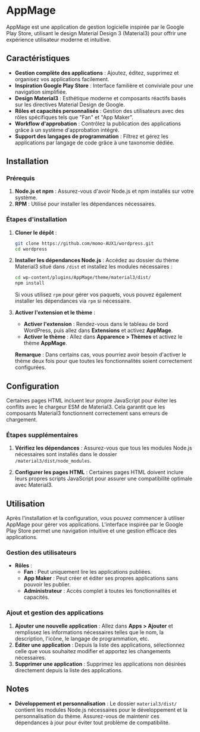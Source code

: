 # AppMage

AppMage est une application de gestion logicielle inspirée par le Google Play Store, utilisant le design Material Design 3 (Material3) pour offrir une expérience utilisateur moderne et intuitive.

## Caractéristiques

- **Gestion complète des applications** : Ajoutez, éditez, supprimez et organisez vos applications facilement.
- **Inspiration Google Play Store** : Interface familière et conviviale pour une navigation simplifiée.
- **Design Material3** : Esthétique moderne et composants réactifs basés sur les directives Material Design de Google.
- **Rôles et capacités personnalisés** : Gestion des utilisateurs avec des rôles spécifiques tels que "Fan" et "App Maker".
- **Workflow d'approbation** : Contrôlez la publication des applications grâce à un système d'approbation intégré.
- **Support des langages de programmation** : Filtrez et gérez les applications par langage de code grâce à une taxonomie dédiée.

## Installation

### Prérequis

1. **Node.js et npm** : Assurez-vous d'avoir Node.js et npm installés sur votre système.
2. **RPM** : Utilisé pour installer les dépendances nécessaires.

### Étapes d'installation

1. **Cloner le dépôt** :
    ```bash
    git clone https://github.com/momo-AUX1/wordpress.git
    cd wordpress
    ```

2. **Installer les dépendances Node.js** :
    Accédez au dossier du thème Material3 situé dans `/dist` et installez les modules nécessaires :
    ```bash
    cd wp-content/plugins/AppMage/theme/material3/dist/
    npm install
    ```

    Si vous utilisez `rpm` pour gérer vos paquets, vous pouvez également installer les dépendances via `rpm` si nécessaire.

3. **Activer l'extension et le thème** :
    - **Activer l'extension** :
        Rendez-vous dans le tableau de bord WordPress, puis allez dans **Extensions** et activez **AppMage**.
    - **Activer le thème** :
        Allez dans **Apparence > Thèmes** et activez le thème **AppMage**.

    **Remarque** : Dans certains cas, vous pourriez avoir besoin d'activer le thème deux fois pour que toutes les fonctionnalités soient correctement configurées.

## Configuration

Certaines pages HTML incluent leur propre JavaScript pour éviter les conflits avec le chargeur ESM de Material3. Cela garantit que les composants Material3 fonctionnent correctement sans erreurs de chargement.

### Étapes supplémentaires

1. **Vérifiez les dépendances** :
    Assurez-vous que tous les modules Node.js nécessaires sont installés dans le dossier `/material3/dist/node_modules`.
    
2. **Configurer les pages HTML** :
    Certaines pages HTML doivent inclure leurs propres scripts JavaScript pour assurer une compatibilité optimale avec Material3.

## Utilisation

Après l'installation et la configuration, vous pouvez commencer à utiliser AppMage pour gérer vos applications. L'interface inspirée par le Google Play Store permet une navigation intuitive et une gestion efficace des applications.

### Gestion des utilisateurs

- **Rôles** :
    - **Fan** : Peut uniquement lire les applications publiées.
    - **App Maker** : Peut créer et éditer ses propres applications sans pouvoir les publier.
    - **Administrateur** : Accès complet à toutes les fonctionnalités et capacités.

### Ajout et gestion des applications

1. **Ajouter une nouvelle application** :
    Allez dans **Apps > Ajouter** et remplissez les informations nécessaires telles que le nom, la description, l'icône, le langage de programmation, etc.
2. **Éditer une application** :
    Depuis la liste des applications, sélectionnez celle que vous souhaitez modifier et apportez les changements nécessaires.
3. **Supprimer une application** :
    Supprimez les applications non désirées directement depuis la liste des applications.

## Notes

- **Développement et personnalisation** :
    Le dossier `material3/dist/` contient les modules Node.js nécessaires pour le développement et la personnalisation du thème. Assurez-vous de maintenir ces dépendances à jour pour éviter tout problème de compatibilité.
  

